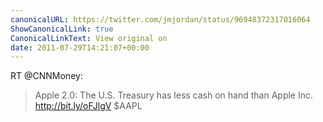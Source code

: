 ```yaml
---
canonicalURL: https://twitter.com/jmjordan/status/96948372317016064
ShowCanonicalLink: true
CanonicalLinkText: View original on
date: 2011-07-29T14:21:07+00:00
---
```

RT @CNNMoney:
> Apple 2.0: The U.S. Treasury has less cash on hand than Apple Inc. http://bit.ly/oFJlgV $AAPL